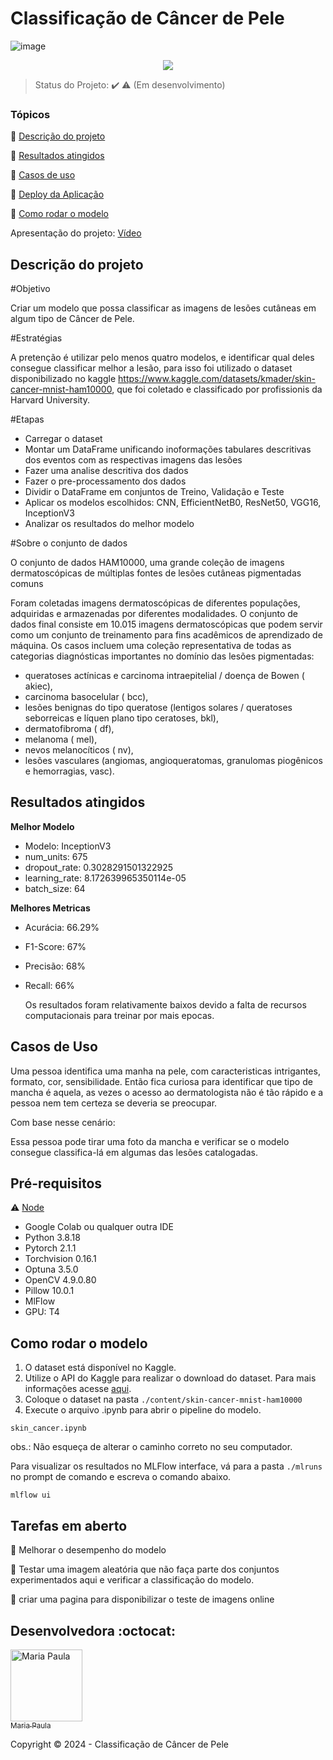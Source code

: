 <h1>Classificação de Câncer de Pele</h1> 

![image](https://github.com/mariapaulasa/cancer-de-pele/assets/132618060/6bd3ef3d-c20c-4f73-b6e1-4c0f79850d05)

<p align="center">
  <img src="https://img.shields.io/static/v1?label=python&message=3.8.18&color=blue&style=for-the-badge&logo=python"/>
</p>

> Status do Projeto: :heavy_check_mark: :warning: (Em desenvolvimento)

### Tópicos 

:small_blue_diamond: [Descrição do projeto](#descrição-do-projeto)

:small_blue_diamond: [Resultados atingidos](#resultados-atingidos)

:small_blue_diamond: [Casos de uso](#casos-de-uso)

:small_blue_diamond: [Deploy da Aplicação](#deploy-da-aplicação-dash)

:small_blue_diamond: [Como rodar o modelo](#como-rodar-o-modelo)

Apresentação do projeto: [Vídeo](https://)


## Descrição do projeto 

<p align="justify">
  
#Objetivo

Criar um modelo que possa classificar as imagens de lesões cutâneas em algum tipo de Câncer de Pele.

#Estratégias

A pretenção é utilizar pelo menos quatro modelos, e identificar qual deles consegue classificar melhor a lesão, para isso foi utilizado o dataset disponibilizado no kaggle
https://www.kaggle.com/datasets/kmader/skin-cancer-mnist-ham10000, que foi coletado e classificado por profissionis da Harvard University.

#Etapas

- Carregar o dataset
- Montar um DataFrame unificando inoformações tabulares descritivas dos eventos com as respectivas imagens das lesões
- Fazer uma analise descritiva dos dados
- Fazer o pre-processamento dos dados
- Dividir o DataFrame em conjuntos de Treino, Validação e Teste
- Aplicar os modelos escolhidos: CNN, EfficientNetB0, ResNet50, VGG16, InceptionV3
- Analizar os resultados do melhor modelo

#Sobre o conjunto de dados

O conjunto de dados HAM10000, uma grande coleção de imagens dermatoscópicas de múltiplas fontes de lesões cutâneas pigmentadas comuns

Foram coletadas imagens dermatoscópicas de diferentes populações, adquiridas e armazenadas por diferentes modalidades. O conjunto de dados final consiste em 10.015 imagens dermatoscópicas que podem servir como um conjunto de treinamento para fins acadêmicos de aprendizado de máquina. Os casos incluem uma coleção representativa de todas as categorias diagnósticas importantes no domínio das lesões pigmentadas: 

  - queratoses actínicas e carcinoma intraepitelial / doença de Bowen ( akiec),
  - carcinoma basocelular ( bcc),
  - lesões benignas do tipo queratose (lentigos solares / queratoses seborreicas e líquen plano tipo ceratoses, bkl),
  - dermatofibroma ( df),
  - melanoma ( mel),
  - nevos melanocíticos ( nv),
  - lesões vasculares (angiomas, angioqueratomas, granulomas piogênicos e hemorragias, vasc).

</p>

## Resultados atingidos
 
**Melhor Modelo**
- Modelo: InceptionV3
- num_units: 675
- dropout_rate: 0.3028291501322925
- learning_rate: 8.172639965350114e-05
- batch_size: 64

**Melhores Metricas**
- Acurácia: 66.29%
- F1-Score: 67%
- Precisão: 68%
- Recall: 66%

  Os resultados foram relativamente baixos devido a falta de recursos computacionais para treinar por mais epocas.

## Casos de Uso

Uma pessoa identifica uma manha na pele, com caracteristicas intrigantes, formato, cor, sensibilidade. 
Então fica curiosa para identificar que tipo de mancha é aquela, as vezes o acesso ao dermatologista não é tão rápido e a pessoa nem tem certeza se deveria se preocupar.

Com base nesse cenário: 

Essa pessoa pode tirar uma foto da mancha e verificar se o modelo consegue classifica-lá em algumas das lesões catalogadas.

## Pré-requisitos

:warning: [Node](https://nodejs.org/en/download/)
- Google Colab ou qualquer outra IDE 
- Python 3.8.18
- Pytorch 2.1.1
- Torchvision 0.16.1
- Optuna 3.5.0
- OpenCV 4.9.0.80
- Pillow 10.0.1
- MlFlow
- GPU: T4


## Como rodar o modelo

1. O dataset está disponível no Kaggle.
2. Utilize o API do Kaggle para realizar o download do dataset. Para mais informações acesse [aqui](https://www.kaggle.com/docs/api).
3. Coloque o dataset na pasta `./content/skin-cancer-mnist-ham10000`
4. Execute o arquivo .ipynb para abrir o pipeline do modelo.
```
skin_cancer.ipynb
```
   obs.: Não esqueça de alterar o caminho correto no seu computador.

Para visualizar os resultados no MLFlow interface, vá para a pasta `./mlruns` no prompt de comando e escreva o comando abaixo.
```
mlflow ui
```

## Tarefas em aberto

:memo: Melhorar o desempenho do modelo

:memo: Testar uma imagem aleatória que não faça parte dos conjuntos experimentados aqui e verificar a classificação do modelo.

:memo: criar uma pagina para disponibilizar o teste de imagens online

## Desenvolvedora :octocat:

<a href="https://github.com/mariapaulasa">
  <img src="https://github.com/mpsacin.png" width="115" alt="Maria Paula">
  <br>
  <sub>Maria Paula</sub>
</a>

Copyright :copyright: 2024 - Classificação de Câncer de Pele
